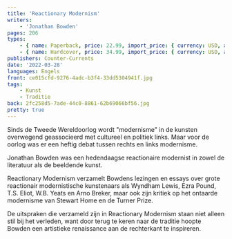 ```yaml
---
title: 'Reactionary Modernism'
writers:
    - 'Jonathan Bowden'
pages: 206
types:
    - { name: Paperback, price: 22.99, import_price: { currency: USD, amount: 16.0 }, isbn: 978-1-642641-66-0, size: { height: 229, width: 153, depth: 12 }, supplier: 'Ex Libris' }
    - { name: Hardcover, price: 34.99, import_price: { currency: USD, amount: 28.0 }, isbn: 978-1-642641-67-7, size: { height: 229, width: 153, depth: 16 }, supplier: 'Ex Libris' }
publishers: Counter-Currents
date: '2022-03-28'
languages: Engels
front: ce015cfd-9276-4adc-b3f4-33dd5304941f.jpg
tags:
    - Kunst
    - Traditie
back: 2fc258d5-7ade-44c0-8861-62b69066bf56.jpg
pretty: true
---
```


Sinds de Tweede Wereldoorlog wordt "modernisme" in de kunsten overwegend geassocieerd met cultureel en politiek links. Maar voor de oorlog was er een heftig debat tussen rechts en links modernisme.

Jonathan Bowden was een hedendaagse reactionaire modernist in zowel de literatuur als de beeldende kunst.

Reactionary Modernism verzamelt Bowdens lezingen en essays over grote reactionair modernistische kunstenaars als Wyndham Lewis, Ezra Pound, T.S. Eliot, W.B. Yeats en Arno Breker, maar ook zijn kritiek op het ontaarde modernisme van Stewart Home en de Turner Prize.

De uitspraken die verzameld zijn in Reactionary Modernism staan niet alleen stil bij het verleden, want door terug te keren naar de traditie hoopte Bowden een artistieke renaissance aan de rechterkant te inspireren.
